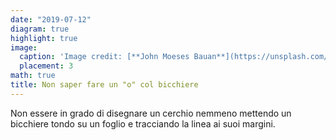 ```yaml
---
date: "2019-07-12"
diagram: true
highlight: true
image:
  caption: 'Image credit: [**John Moeses Bauan**](https://unsplash.com/photos/OGZtQF8iC0g)'
  placement: 3
math: true
title: Non saper fare un "o" col bicchiere 
---
```


Non essere in grado di disegnare un cerchio nemmeno mettendo un bicchiere tondo su un foglio e tracciando la linea ai suoi margini. 


